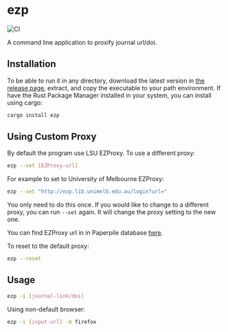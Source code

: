 # ezp

![CI](https://github.com/hhandika/ezp/workflows/CI/badge.svg)

A command line application to proxify journal url/doi.

## Installation

To be able to run it in any directory, download the latest version in [the release page](https://github.com/hhandika/ezp/releases), extract, and copy the executable to your path environment. If have the Rust Package Manager installed in your system, you can install using cargo:

```Bash
cargo install ezp
```

## Using Custom Proxy

By default the program use LSU EZProxy. To use a different proxy:

```Bash
ezp --set [EZProxy-url]
```

For example to set to University of Melbourne EZProxy:

```Bash
ezp --set "http://ezp.lib.unimelb.edu.au/login?url="
```

You only need to do this once. If you would like to change to a different proxy, you can run `--set` again. It will change the proxy setting to the new one.

You can find EZProxy url in in Paperpile database [here](https://paperpile.com/guides/proxy-list/).

To reset to the default proxy:

```Bash
ezp --reset
```

## Usage

```Bash
ezp -i [journal-link/doi]
```

Using non-default browser:

```Bash
ezp -i [input-url] -b firefox
```
